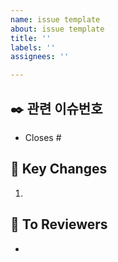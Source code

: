 ```yaml
---
name: issue template
about: issue template
title: ''
labels: ''
assignees: ''

---
```


## ✒️ 관련 이슈번호

- Closes #

## 🔑 Key Changes

1. 

## 📢 To Reviewers
-
